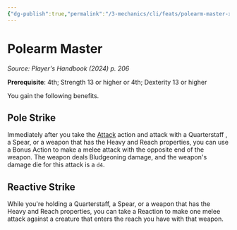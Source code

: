 ```yaml
---
{"dg-publish":true,"permalink":"/3-mechanics/cli/feats/polearm-master-xphb/","tags":["ttrpg-cli/compendium/src/5e/xphb","ttrpg-cli/feat"],"created":"2025-03-01T17:25:18.456-05:00","updated":"2025-03-01T18:44:36.636-05:00"}
---
```


# Polearm Master
*Source: Player's Handbook (2024) p. 206*  

**Prerequisite**: 4th; Strength 13 or higher or 4th; Dexterity 13 or higher

You gain the following benefits.

## Pole Strike

Immediately after you take the [Attack](3-Mechanics/CLI/rules/actions.md#Attack) action and attack with a Quarterstaff , a Spear, or a weapon that has the Heavy and Reach properties, you can use a Bonus Action to make a melee attack with the opposite end of the weapon. The weapon deals Bludgeoning damage, and the weapon's damage die for this attack is a `d4`.

## Reactive Strike

While you're holding a Quarterstaff, a Spear, or a weapon that has the Heavy and Reach properties, you can take a Reaction to make one melee attack against a creature that enters the reach you have with that weapon.